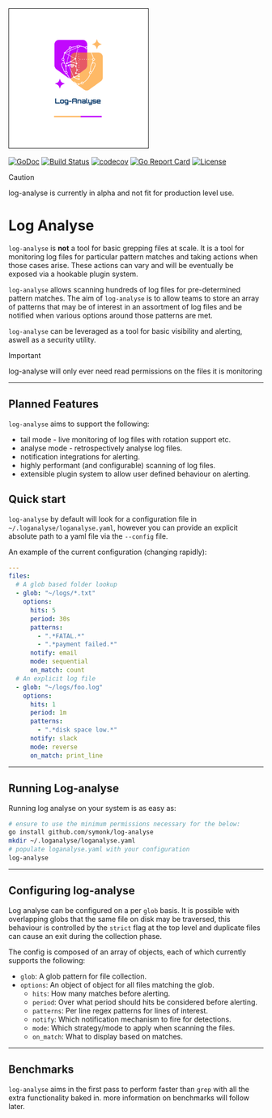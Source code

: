 <img src="https://github.com/symonk/log-analyse/blob/main/.github/images/logo.png" border="1" width="275" height="275"/>

[![GoDoc](https://pkg.go.dev/badge/github.com/symonk/log-analyse)](https://pkg.go.dev/github.com/symonk/log-analyse)
[![Build Status](https://github.com/symonk/log-analyse/actions/workflows/go_test.yml/badge.svg)](https://github.com/symonk/log-analyse/actions/workflows/go_test.yml)
[![codecov](https://codecov.io/gh/symonk/log-analyse/branch/main/graph/badge.svg)](https://codecov.io/gh/symonk/log-analyse)
[![Go Report Card](https://goreportcard.com/badge/github.com/symonk/log-analyse)](https://goreportcard.com/report/github.com/symonk/log-analyse)
[![License](https://img.shields.io/badge/License-Apache_2.0-blue.svg)](https://github.com/symonk/log-analyse/blob/master/LICENSE)


> [!CAUTION]
> log-analyse is currently in alpha and not fit for production level use.


# Log Analyse

`log-analyse` is **not** a tool for basic grepping files at scale.  It is a tool for
monitoring log files for particular pattern matches and taking actions when those
cases arise.  These actions can vary and will be eventually be exposed via a hookable
plugin system.

`log-analyse` allows scanning hundreds of log files for pre-determined pattern matches.
The aim of `log-analyse` is to allow teams to store an array of patterns that may be
of interest in an assortment of log files and be notified when various options around
those patterns are met.

`log-analyse` can be leveraged as a tool for basic visibility and alerting, aswell as a
security utility.


> [!IMPORTANT]
> log-analyse will only ever need read permissions on the files it is monitoring

-----

## Planned Features

`log-analyse` aims to support the following:

 * tail mode - live monitoring of log files with rotation support etc.
 * analyse mode - retrospectively analyse log files.
 * notification integrations for alerting.
 * highly performant (and configurable) scanning of log files.
 * extensible plugin system to allow user defined behaviour on alerting.


## Quick start

`log-analyse` by default will look for a configuration file in `~/.loganalyse/loganalyse.yaml`, however you can provide
an explicit absolute path to a yaml file via the `--config` file.

An example of the current configuration (changing rapidly):

```yaml
---
files:
  # A glob based folder lookup
  - glob: "~/logs/*.txt"
    options:
      hits: 5
      period: 30s
      patterns:
        - ".*FATAL.*"
        - ".*payment failed.*"
      notify: email
      mode: sequential
      on_match: count
  # An explicit log file
  - glob: "~/logs/foo.log"
    options:
      hits: 1
      period: 1m
      patterns:
        - ".*disk space low.*"
      notify: slack
      mode: reverse
      on_match: print_line
```

-----

## Running Log-analyse

Running log analyse on your system is as easy as:

```bash
# ensure to use the minimum permissions necessary for the below:
go install github.com/symonk/log-analyse
mkdir ~/.loganalyse/loganalyse.yaml
# populate loganalyse.yaml with your configuration
log-analyse
```

----

## Configuring log-analyse

Log analyse can be configured on a per `glob` basis.  It is possible with overlapping globs
that the same file on disk may be traversed, this behaviour is controlled by the `strict`
flag at the top level and duplicate files can cause an exit during the collection phase.

The config is composed of an array of objects, each of which currently supports the following:

* `glob`: A glob pattern for file collection.
* `options`: An object of object for all files matching the glob.
  * `hits`: How many matches before alerting.
  * `period`: Over what period should hits be considered before alerting.
  * `patterns`: Per line regex patterns for lines of interest.
  * `notify`: Which notification mechanism to fire for detections.
  * `mode`: Which strategy/mode to apply when scanning the files.
  * `on_match`: What to display based on matches.


-----

## Benchmarks

`log-analyse` aims in the first pass to perform faster than `grep` with all the extra functionality baked in.
more information on benchmarks will follow later.